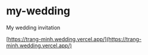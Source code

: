 # my-wedding

My wedding invitation

[https://trang-minh.wedding.vercel.app/](https://trang-minh.wedding.vercel.app/)
